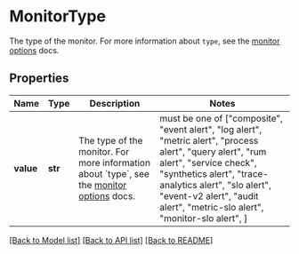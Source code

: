 # MonitorType

The type of the monitor. For more information about `type`, see the [monitor options](https://docs.datadoghq.com/monitors/guide/monitor_api_options/) docs.

## Properties

| Name      | Type    | Description                                                                                                                                                           | Notes                                                                                                                                                                                                                                                                        |
| --------- | ------- | --------------------------------------------------------------------------------------------------------------------------------------------------------------------- | ---------------------------------------------------------------------------------------------------------------------------------------------------------------------------------------------------------------------------------------------------------------------------- |
| **value** | **str** | The type of the monitor. For more information about &#x60;type&#x60;, see the [monitor options](https://docs.datadoghq.com/monitors/guide/monitor_api_options/) docs. | must be one of ["composite", "event alert", "log alert", "metric alert", "process alert", "query alert", "rum alert", "service check", "synthetics alert", "trace-analytics alert", "slo alert", "event-v2 alert", "audit alert", "metric-slo alert", "monitor-slo alert", ] |

[[Back to Model list]](README.md#documentation-for-models) [[Back to API list]](README.md#documentation-for-api-endpoints) [[Back to README]](README.md)
